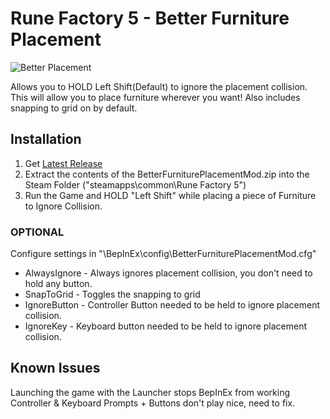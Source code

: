 # Rune Factory 5 - Better Furniture Placement

![Better Placement](https://user-images.githubusercontent.com/7892633/179655548-7c3bf195-e8f5-4124-bb77-5aba4add27d6.png)

Allows you to HOLD Left Shift(Default) to ignore the placement collision. This will allow you to place furniture wherever you want!
Also includes snapping to grid on by default.

## Installation
1. Get [Latest Release](https://github.com/JayJay34/RF5-BetterFurniturePlacement/releases)
2. Extract the contents of the BetterFurniturePlacementMod.zip into the Steam Folder ("steamapps\common\Rune Factory 5")
3. Run the Game and HOLD "Left Shift" while placing a piece of Furniture to Ignore Collision.

### OPTIONAL
Configure settings in "\BepInEx\config\BetterFurniturePlacementMod.cfg"
- AlwaysIgnore - Always ignores placement collision, you don't need to hold any button.
- SnapToGrid - Toggles the snapping to grid
- IgnoreButton - Controller Button needed to be held to ignore placement collision.
- IgnoreKey - Keyboard button needed to be held to ignore placement collision.

## Known Issues
Launching the game with the Launcher stops BepInEx from working
Controller & Keyboard Prompts + Buttons don't play nice, need to fix.
